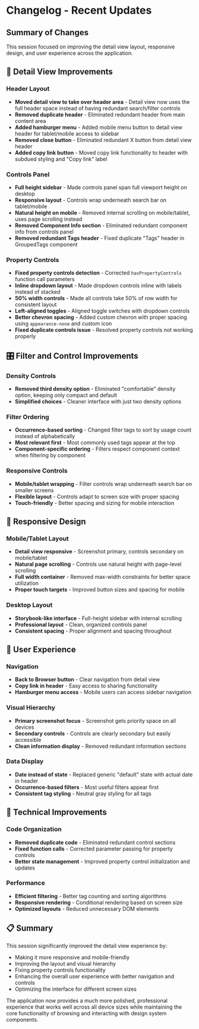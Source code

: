 # Changelog - Recent Updates

## Summary of Changes

This session focused on improving the detail view layout, responsive design, and user experience across the application.

## 🎨 Detail View Improvements

### Header Layout
- **Moved detail view to take over header area** - Detail view now uses the full header space instead of having redundant search/filter controls
- **Removed duplicate header** - Eliminated redundant header from main content area
- **Added hamburger menu** - Added mobile menu button to detail view header for tablet/mobile access to sidebar
- **Removed close button** - Eliminated redundant X button from detail view header
- **Added copy link button** - Moved copy link functionality to header with subdued styling and "Copy link" label

### Controls Panel
- **Full height sidebar** - Made controls panel span full viewport height on desktop
- **Responsive layout** - Controls wrap underneath search bar on tablet/mobile
- **Natural height on mobile** - Removed internal scrolling on mobile/tablet, uses page scrolling instead
- **Removed Component Info section** - Eliminated redundant component info from controls panel
- **Removed redundant Tags header** - Fixed duplicate "Tags" header in GroupedTags component

### Property Controls
- **Fixed property controls detection** - Corrected `hasPropertyControls` function call parameters
- **Inline dropdown layout** - Made dropdown controls inline with labels instead of stacked
- **50% width controls** - Made all controls take 50% of row width for consistent layout
- **Left-aligned toggles** - Aligned toggle switches with dropdown controls
- **Better chevron spacing** - Added custom chevron with proper spacing using `appearance-none` and custom icon
- **Fixed duplicate controls issue** - Resolved property controls not working properly

## 🎛️ Filter and Control Improvements

### Density Controls
- **Removed third density option** - Eliminated "comfortable" density option, keeping only compact and default
- **Simplified choices** - Cleaner interface with just two density options

### Filter Ordering
- **Occurrence-based sorting** - Changed filter tags to sort by usage count instead of alphabetically
- **Most relevant first** - Most commonly used tags appear at the top
- **Component-specific ordering** - Filters respect component context when filtering by component

### Responsive Controls
- **Mobile/tablet wrapping** - Filter controls wrap underneath search bar on smaller screens
- **Flexible layout** - Controls adapt to screen size with proper spacing
- **Touch-friendly** - Better spacing and sizing for mobile interaction

## 📱 Responsive Design

### Mobile/Tablet Layout
- **Detail view responsive** - Screenshot primary, controls secondary on mobile/tablet
- **Natural page scrolling** - Controls use natural height with page-level scrolling
- **Full width container** - Removed max-width constraints for better space utilization
- **Proper touch targets** - Improved button sizes and spacing for mobile

### Desktop Layout
- **Storybook-like interface** - Full-height sidebar with internal scrolling
- **Professional layout** - Clean, organized controls panel
- **Consistent spacing** - Proper alignment and spacing throughout

## 🎯 User Experience

### Navigation
- **Back to Browser button** - Clear navigation from detail view
- **Copy link in header** - Easy access to sharing functionality
- **Hamburger menu access** - Mobile users can access sidebar navigation

### Visual Hierarchy
- **Primary screenshot focus** - Screenshot gets priority space on all devices
- **Secondary controls** - Controls are clearly secondary but easily accessible
- **Clean information display** - Removed redundant information sections

### Data Display
- **Date instead of state** - Replaced generic "default" state with actual date in header
- **Occurrence-based filters** - Most useful filters appear first
- **Consistent tag styling** - Neutral gray styling for all tags

## 🔧 Technical Improvements

### Code Organization
- **Removed duplicate code** - Eliminated redundant control sections
- **Fixed function calls** - Corrected parameter passing for property controls
- **Better state management** - Improved property control initialization and updates

### Performance
- **Efficient filtering** - Better tag counting and sorting algorithms
- **Responsive rendering** - Conditional rendering based on screen size
- **Optimized layouts** - Reduced unnecessary DOM elements

## 📋 Summary

This session significantly improved the detail view experience by:
- Making it more responsive and mobile-friendly
- Improving the layout and visual hierarchy
- Fixing property controls functionality
- Enhancing the overall user experience with better navigation and controls
- Optimizing the interface for different screen sizes

The application now provides a much more polished, professional experience that works well across all device sizes while maintaining the core functionality of browsing and interacting with design system components. 